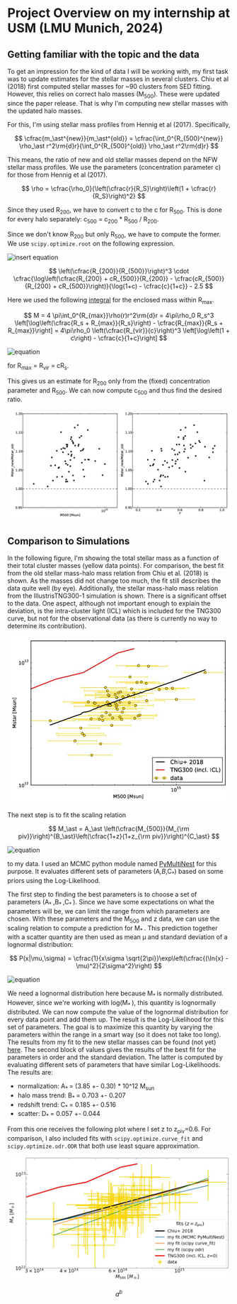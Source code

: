 # Project Overview on my internship at USM (LMU Munich, 2024)

## Getting familiar with the topic and the data

To get an impression for the kind of data I will be working with, my first task was to update estimates for the stellar masses in several clusters. Chiu et al (2018) first computed stellar masses for ~90 clusters from SED fitting. However, this relies on correct halo masses (M<sub>500</sub>). These were updated since the paper release. That is why I'm computing new stellar masses with the updated halo masses.

For this, I'm using stellar mass profiles from Hennig et al (2017). Specifically,

$$ \cfrac{m_\ast^{new}}{m_\ast^{old}} = \cfrac{\int_0^{R_{500}^{new}} \rho_\ast r^2\rm{d}r}{\int_0^{R_{500}^{old}} \rho_\ast r^2\rm{d}r} $$

This means, the ratio of new and old stellar masses depend on the NFW stellar mass profiles. We use the parameters (concentration parameter c) for those from Hennig et al (2017).

$$ \rho = \cfrac{\rho_0}{\left(\cfrac{r}{R_S}\right)\left(1 + \cfrac{r}{R_S}\right)^2} $$

Since they used R<sub>200</sub>, we have to convert c to the c for R<sub>500</sub>. This is done for every halo separately: c<sub>500</sub> = c<sub>200</sub> * R<sub>500</sub> / R<sub>200</sub>.

Since we don't know R<sub>200</sub> but only R<sub>500</sub>, we have to compute the former. We use `scipy.optimize.root` on the following expression.

![insert equation](https://latex.codecogs.com/gif.image?%5Cdpi%7B110%7D%5Cbg%7Bwhite%7D%5Cleft(%5Ccfrac%7BR_%7B200%7D%7D%7BR_%7B500%7D%7D%5Cright)%5E3%5Ccfrac%7B%5Clog%5Cleft(%5Ccfrac%7BR_%7B200%7D&plus;cR_%7B500%7D%7D%7BR_%7B200%7D%7D%5Cright)-%5Ccfrac%7BcR_%7B500%7D%7D%7BR_%7B200%7D&plus;cR_%7B500%7D%7D%7D%7B%5Clog(1&plus;c)-%5Ccfrac%7Bc%7D%7B1&plus;c%7D%7D-2.5)

$$ \left(\cfrac{R_{200}}{R_{500}}\right)^3 \cdot \cfrac{\log\left(\cfrac{R_{200} + cR_{500}}{R_{200}} - \cfrac{cR_{500}}{R_{200} + cR_{500}}\right)}{\log(1+c) - \cfrac{c}{1+c}} - 2.5 $$

Here we used the following [integral](https://en.wikipedia.org/wiki/Navarro%E2%80%93Frenk%E2%80%93White_profile#Density_distribution) for the enclosed mass within R<sub>max</sub>.

$$ M = 4 \pi\int_0^{R_{max}}\rho(r)r^2\rm{d}r = 4\pi\rho_0 R_s^3 \left[\log\left(\cfrac{R_s + R_{max}}{R_s}\right) - \cfrac{R_{max}}{R_s + R_{max}}\right] = 4\pi\rho_0 \left(\cfrac{R_{vir}}{c}\right)^3 \left[\log\left(1 + c\right) - \cfrac{c}{1+c}\right]
 $$

![equation](https://latex.codecogs.com/gif.image?%5Cinline%20%5Cdpi%7B110%7D%5Cbg%7Bwhite%7DM=4%5Cpi%5Cint_0%5E%7BR_%7Bmax%7D%7D%5Crho(r)r%5E2%5Crm%7Bd%7Dr=4%5Cpi%5Crho_0%20R_s%5E3%5Cleft%5B%5Clog%5Cleft(%5Ccfrac%7BR_s&plus;R_%7Bmax%7D%7D%7BR_s%7D%5Cright)-%5Ccfrac%7BR_%7Bmax%7D%7D%7BR_s&plus;R_%7Bmax%7D%7D%5Cright%5D=4%5Cpi%5Crho_0%5Cleft(%5Ccfrac%7BR_%7Bvir%7D%7D%7Bc%7D%5Cright)%5E3%5Cleft%5B%5Clog%5Cleft(1&plus;c%5Cright)-%5Ccfrac%7Bc%7D%7B1&plus;c%7D%5Cright%5D)

for R<sub>max</sub> = R<sub>vir</sub> = cR<sub>s</sub>.

This gives us an estimate for R<sub>200</sub> only from the (fixed) concentration parameter and R<sub>500</sub>. We can now compute c<sub>500</sub> and thus find the desired ratio.

[//]: # (Comment test)

![First results](./plots/stellar_mass_ratio_distribution.jpg)

## Comparison to Simulations

In the following figure, I'm showing the total stellar mass as a function of their total cluster masses (yellow data points). For comparison, the best fit from the old stellar mass-halo mass relation from Chiu et al. (2018) is shown. As the masses did not change too much, the fit still describes the data quite well (by eye). Additionally, the stellar mass-halo mass relation from the IllustrisTNG300-1 simulation is shown. There is a significant offset to the data. One aspect, although not important enough to explain the deviation, is the intra-cluster light (ICL) which is included for the TNG300 curve, but not for the observational data (as there is currently no way to determine its contribution).

![Comparison of data with best fit from Chiu et al. (2018) and TNG300-1.](./plots/stellar_vs_halo_mass.jpg)

The next step is to fit the scaling relation

$$ M_\ast = A_\ast  \left(\cfrac{M_{500}}{M_{\rm piv}}\right)^{B_\ast}\left(\cfrac{1+z}{1+z_{\rm piv}}\right)^{C_\ast} $$

![equation](https://latex.codecogs.com/gif.image?%5Cdpi%7B110%7D%5Cbg%7Bwhite%7D%20M_%5Cast=A_%5Cast%5Cleft(%5Ccfrac%7BM_%7B500%7D%7D%7BM_%7B%5Crm%20piv%7D%7D%5Cright)%5E%7BB_%5Cast%7D%5Cleft(%5Ccfrac%7B1&plus;z%7D%7B1&plus;z_%7B%5Crm%20piv%7D%7D%5Cright)%5E%7BC_%5Cast%7D)

to my data. I used an MCMC python module named [PyMultiNest](https://johannesbuchner.github.io/PyMultiNest/index.html#) for this purpose. It evaluates different sets of parameters (A<sub>*</sub>,B<sub>*</sub>,C<sub>*</sub>) based on some priors using the Log-Likelihood.

The first step to finding the best parameters is to choose a set of parameters (A<sub>* </sub>,B<sub>* </sub>,C<sub>* </sub>). Since we have some expectations on what the parameters will be, we can limit the range from which parameters are chosen. With these parameters and the M<sub>500</sub> and z data, we can use the scaling relation to compute a prediction for M<sub>* </sub>. This prediction together with a scatter quantity are then used as mean µ and standard deviation of a lognormal distribution:

$$ P(x|\mu,\sigma) = \cfrac{1}{x\sigma \sqrt{2\pi}}\exp\left(\cfrac{(\ln{x} - \mu)^2}{2\sigma^2}\right) $$

![equation](https://latex.codecogs.com/gif.image?%5Cdpi%7B110%7D%5Cbg%7Bwhite%7DP(x%7C%5Cmu,%5Csigma)=%5Ccfrac%7B1%7D%7Bx%5Csigma%5Csqrt%7B2%5Cpi%7D%7D%5Cexp%5Cleft(%5Ccfrac%7B(%5Cln%7Bx%7D-%5Cmu)%5E2%7D%7B2%5Csigma%5E2%7D%5Cright))

We need a lognormal distribution here because M<sub>* </sub> is normally distributed. However, since we're working with log(M<sub>* </sub>), this quantity is lognormally distributed. We can now compute the value of the lognormal distribution for every data point and add them up. The result is the Log-Likelihood for this set of parameters. The goal is to maximize this quantity by varying the parameters within the range in a smart way (so it does not take too long). The results from my fit to the new stellar masses can be found (not yet) [here](./files/chain_no_measurement_error_1/_1_stats.dat). The second block of values gives the results of the best fit for the parameters in order and the standard deviation. The latter is computed by evaluating different sets of parameters that have similar Log-Likelihoods. The results are:

+ normalization: A<sub>* </sub> = (3.85 +- 0.30) * 10^12 M<sub>sun</sub>
+ halo mass trend: B<sub>* </sub> = 0.703 +- 0.207
+ redshift trend: C<sub>* </sub> = 0.185 +- 0.516
+ scatter: D<sub>* </sub> = 0.057 +- 0.044

[//]: # (Clarify this matter with Aditya!)

From this one receives the following plot where I set z to z<sub>piv</sub>=0.6. For comparison, I also included fits with `scipy.optimize.curve_fit` and `scipy.optimize.odr.ODR` that both use least square approximation.

![my_fit](./plots/stellar_vs_halo_mass_my_fit.jpg)

$$ a^b $$



